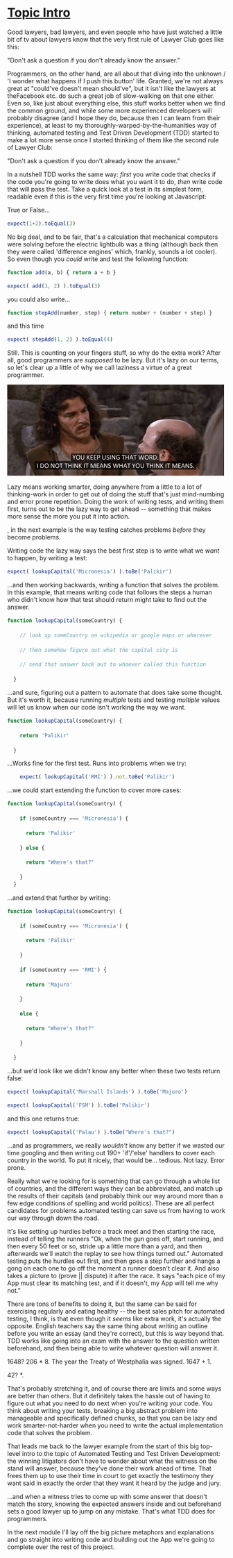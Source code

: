 # [Topic Intro](#tutorial_TopicIntro)
Good lawyers, bad lawyers, and even people who have just watched a little bit of tv about lawyers know that the very first rule of Lawyer Club goes like this:

"Don't ask a question if you don't already know the answer."

Programmers, on the other hand, are all about that diving into the unknown / 'I wonder what happens if I push this button' life. Granted, we're not always great at "could've doesn't mean should've", but it isn't like the lawyers at theFacebook etc. do such a great job of slow-walking on that one either. Even so, like just about everything else, this stuff works better when we find the common ground, and while some more experienced developers will probably disagree (and I hope they do, because then I can learn from their experience), at least to my thoroughly-warped-by-the-humanities way of thinking, automated testing and Test Driven Development (TDD) started to make a lot more sense once I started thinking of them like the second rule of Lawyer Club:

"Don't ask a question if you don't already know the answer."


In a nutshell TDD works the same way: *first* you write code that checks if the code you're going to write does what you want it to do, *then* write code that will pass the test. Take a quick look at a test in its simplest form, readable even if this is the very first time you're looking at Javascript:


True or False...

```javascript
expect(1+2).toEqual(3)
```

No big deal, and to be fair, that's a calculation that mechanical computers were solving before the electric lightbulb was a thing (although back then they were called 'difference engines' which, frankly, sounds a lot cooler). So even though you *could* write and test the following function:

```javascript
function add(a, b) { return a + b }
```

```javascript
expect( add(1, 2) ).toEqual(3)
```


you could also write...


```javascript
function stepAdd(number, step) { return number + (number + step) }
```

and this time

```javascript
expect( stepAdd(1, 2) ).toEqual(4)
```


Still. This is counting on your fingers stuff, so why do the extra work? After all, good programmers are *supposed* to be lazy. But it's lazy on our terms, so let's clear up a little of why we call laziness a virtue of a great programmer.

![no gif? inconceivable!](./assets/youKeepUsingThatWord.gif)

 Lazy means working smarter, doing anywhere from a little to a lot of thinking-work in order to get out of doing the stuff that's just mind-numbing and error prone repetition. Doing the work of writing tests, and  writing them first, turns out to be the lazy way to get ahead -- something that makes more sense the more you put it into action.

 , in the next example is the way testing catches problems *before* they become problems.

 Writing code the lazy way says the best first step is to write what we *want* to happen, by writing a test:

```javascript
expect( lookupCapital('Micronesia') ).toBe('Palikir')
```

...and then working backwards, writing a function that solves the problem. In this example, that means writing code that follows the steps a human who didn't know how that test should return might take to find out the answer.


```javascript
function lookupCapital(someCountry) {

    // look up someCountry on wikipedia or google maps or wherever

    // then somehow figure out what the capital city is

    // send that answer back out to whoever called this function

  }
```


...and sure, figuring out a pattern to automate that does take some thought. But it's worth it, because running *multiple* tests and testing *multiple* values will let us know when our code isn't working the way we want.

```javascript
function lookupCapital(someCountry) {

    return 'Palikir'

  }
```

...Works fine for the first test. Runs into problems when we try:

```javascript
    expect( lookupCapital('RMI') ).not.toBe('Palikir')
```

...we could start extending the function to cover more cases:

```javascript
function lookupCapital(someCountry) {

    if (someCountry === 'Micronesia') {

      return 'Palikir'

    } else {

      return "Where's that?"

    }
  }
```

...and extend that further by writing:

```javascript
function lookupCapital(someCountry) {

    if (someCountry === 'Micronesia') {

      return 'Palikir'

    }

    if (someCountry === 'RMI') {

      return 'Majuro'

    }

    else {

      return "Where's that?"

    }

  }
```

...but we'd look like we didn't know any better when these two tests return false:

```javascript
expect( lookupCapital('Marshall Islands') ).toBe('Majuro')
```

```javascript
expect( lookupCapital('FSM') ).toBe('Palikir')
```
and this one returns true:
```javascript
expect( lookupCapital('Palau') ).toBe("Where's that?")
```

...and as programmers, we really *wouldn't* know any better if we wasted our time googling and then writing out 190+ 'if'/'else' handlers to cover each country in the world. To put it nicely, that would be... tedious. Not lazy. Error prone.

Really what we're looking for is something that can go through a whole list of countries, and the different ways they can be abbreviated, and match up the results of their capitals (and probably think our way around more than a few edge conditions of spelling and world politics). These are all perfect candidates for problems automated testing can save us from having to work our way through down the road.

It's like setting up hurdles before a track meet and then starting the race, instead of telling the runners "Ok, when the gun goes off, start running, and then every 50 feet or so, stride up a little more than a yard, and then afterwards we'll watch the replay to see how things turned out." Automated testing puts the hurdles out first, and then goes a step further and hangs a gong on each one to go off the moment a runner doesn't clear it. And also takes a picture to (prove || dispute) it after the race. It says "each pice of my App must clear its matching test, and if it doesn't, my App will tell me why not."

There are tons of benefits to doing it, but the same can be said for exercising regularly and eating healthy -- the best sales pitch for automated testing, I think, is that even though it *seems* like extra work, it's actually the opposite. English teachers say the same thing about writing an outline before you write an essay (and they're correct), but this is way beyond that. TDD works like going into an exam with the answer to the question written beforehand, and then being able to write whatever question will answer it.

1648? 206 * 8. The year the Treaty of Westphalia was signed. 1647 + 1.

42? *.

That's probably stretching it, and of course there are limits and some ways are better than others. But it definitely takes the hassle out of having to figure out what you need to do next when you're writing your code. You think about writing your tests, breaking a big abstract problem into manageable and specifically defined chunks, so that you can be lazy and work smarter-not-harder when you need to write the actual implementation code that solves the problem.

That leads me back to the lawyer example from the start of this big top-level intro to the topic of Automated Testing and Test Driven Development: the winning litigators don't have to wonder about what the witness on the stand will answer, because they've done their work ahead of time. That frees them up to use their time in court to get exactly the testimony they want said in exactly the order that they want it heard by the judge and jury.

...and when a witness tries to come up with some answer that doesn't match the story, knowing the expected answers inside and out beforehand sets a good lawyer up to jump on any mistake. That's what TDD does for programmers.

In the next module I'll lay off the big picture metaphors and explanations and go straight into writing code and building out the App we're going to complete over the rest of this project.
